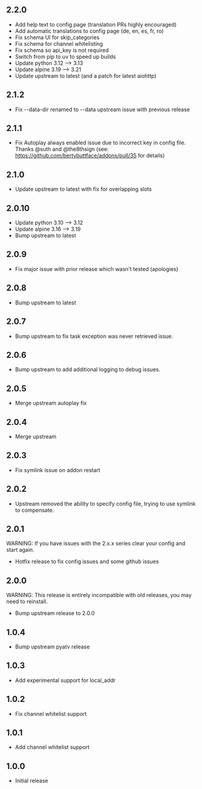 <!-- https://developers.home-assistant.io/docs/add-ons/presentation#keeping-a-changelog -->

## 2.2.0

- Add help text to config page (translation PRs highly encouraged)
- Add automatic translations to config page (de, en, es, fr, ro)
- Fix schema UI for skip_categories
- Fix schema for channel whitelisting
- Fix schema so api_key is not required
- Switch from pip to uv to speed up builds
- Update python 3.12 --> 3.13
- Update alpine 3.19 --> 3.21
- Update upstream to latest (and a patch for latest aiohttp)

## 2.1.2

- Fix --data-dir renamed to --data upstream issue with previous release

## 2.1.1

- Fix Autoplay always enabled issue due to incorrect key in config file. Thanks @suth and @the8thsign (see: https://github.com/bertybuttface/addons/pull/35 for details)

## 2.1.0

- Update upstream to latest with fix for overlapping slots

## 2.0.10

- Update python 3.10 --> 3.12
- Update alpine 3.16 --> 3.19
- Bump upstream to latest

## 2.0.9

- Fix major issue with prior release which wasn't tested (apologies)

## 2.0.8

- Bump upstream to latest

## 2.0.7

- Bump upstream to fix task exception was never retrieved issue.

## 2.0.6

- Bump upstream to add additional logging to debug issues.

## 2.0.5

- Merge upstream autoplay fix

## 2.0.4

- Merge upstream

## 2.0.3

- Fix symlink issue on addon restart

## 2.0.2

- Upstream removed the ability to specify config file, trying to use symlink to compensate.

## 2.0.1

WARNING: If you have issues with the 2.x.x series clear your config and start again.

- Hotfix release to fix config issues and some github issues

## 2.0.0

WARNING: This release is entirely incompatible with old releases, you may need to reinstall.

- Bump upstream release to 2.0.0

## 1.0.4

- Bump upstream pyatv release

## 1.0.3

- Add experimental support for local_addr

## 1.0.2

- Fix channel whitelist support

## 1.0.1

- Add channel whitelist support

## 1.0.0

- Initial release
